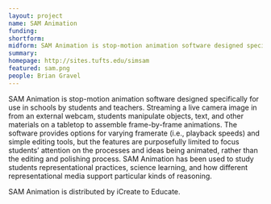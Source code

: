 ```yaml
---
layout: project
name: SAM Animation
funding: 
shortform: 
midform: SAM Animation is stop-motion animation software designed specifically for use in schools by students and teachers. Streaming a live camera image in from an external webcam, students manipulate objects, text, and other materials on a tabletop to assemble frame-by-frame animations. The software provides options for varying framerate (i.e., playback speeds) and simple editing tools, but the features are purposefully limited to focus students’ attention on the processes and ideas being animated, rather than the editing and polishing process. SAM Animation has been used to study students representational practices, science learning, and how different representational media support particular kinds of reasoning. (SAM Animation is distributed by iCreate to Educate).
summary: 
homepage: http://sites.tufts.edu/simsam
featured: sam.png
people: Brian Gravel
---
```

SAM Animation is stop-motion animation software designed specifically for use in schools by students and teachers. Streaming a live camera image in from an external webcam, students manipulate objects, text, and other materials on a tabletop to assemble frame-by-frame animations. The software provides options for varying framerate (i.e., playback speeds) and simple editing tools, but the features are purposefully limited to focus students’ attention on the processes and ideas being animated, rather than the editing and polishing process. SAM Animation has been used to study students representational practices, science learning, and how different representational media support particular kinds of reasoning. 

SAM Animation is distributed by iCreate to Educate.